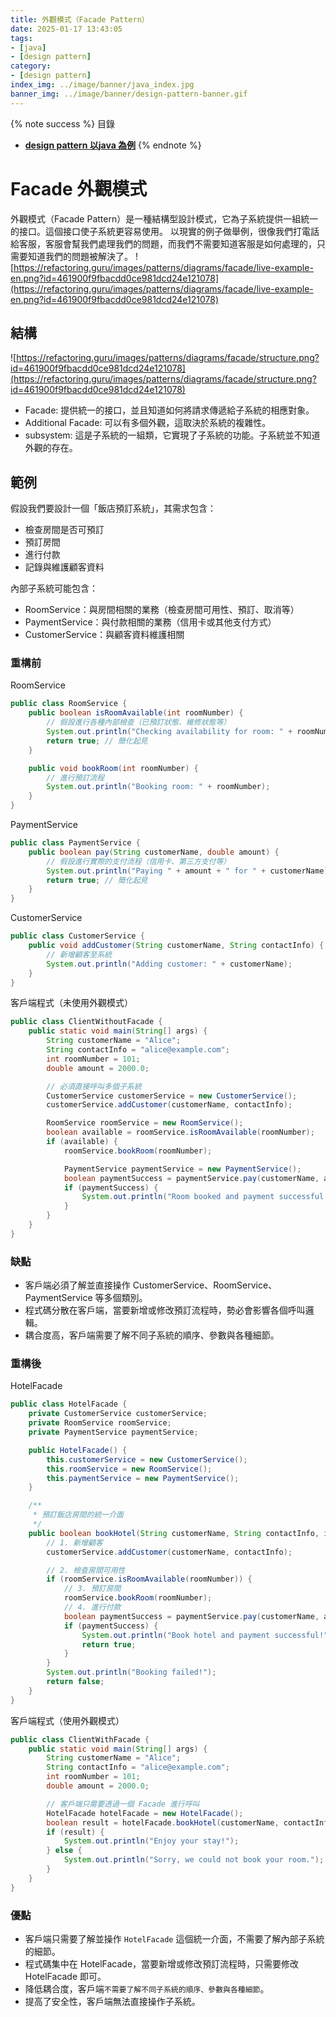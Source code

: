 ```yaml
---
title: 外觀模式（Facade Pattern）
date: 2025-01-17 13:43:05
tags:
- [java]
- [design pattern]
category:
- [design pattern]
index_img: ../image/banner/java_index.jpg
banner_img: ../image/banner/design-pattern-banner.gif
---
```

{% note success %}
目錄
- **[design pattern 以java 為例](../../../../2024/03/30/design-pattern#結構型模式（Structural-Patterns）)**
{% endnote %}


# Facade 外觀模式

外觀模式（Facade Pattern）是一種結構型設計模式，它為子系統提供一組統一的接口。這個接口使子系統更容易使用。
以現實的例子做舉例，很像我們打電話給客服，客服會幫我們處理我們的問題，而我們不需要知道客服是如何處理的，只需要知道我們的問題被解決了。
![https://refactoring.guru/images/patterns/diagrams/facade/live-example-en.png?id=461900f9fbacdd0ce981dcd24e121078](https://refactoring.guru/images/patterns/diagrams/facade/live-example-en.png?id=461900f9fbacdd0ce981dcd24e121078)


## 結構

![https://refactoring.guru/images/patterns/diagrams/facade/structure.png?id=461900f9fbacdd0ce981dcd24e121078](https://refactoring.guru/images/patterns/diagrams/facade/structure.png?id=461900f9fbacdd0ce981dcd24e121078)

- Facade: 提供統一的接口，並且知道如何將請求傳遞給子系統的相應對象。
- Additional Facade: 可以有多個外觀，這取決於系統的複雜性。
- subsystem: 這是子系統的一組類，它實現了子系統的功能。子系統並不知道外觀的存在。

## 範例

假設我們要設計一個「飯店預訂系統」，其需求包含：

- 檢查房間是否可預訂
- 預訂房間
- 進行付款
- 記錄與維護顧客資料

內部子系統可能包含：

- RoomService：與房間相關的業務（檢查房間可用性、預訂、取消等）
- PaymentService：與付款相關的業務（信用卡或其他支付方式）
- CustomerService：與顧客資料維護相關

### 重構前

RoomService
```java
public class RoomService {
    public boolean isRoomAvailable(int roomNumber) {
        // 假設進行各種內部檢查（已預訂狀態、維修狀態等）
        System.out.println("Checking availability for room: " + roomNumber);
        return true; // 簡化起見
    }

    public void bookRoom(int roomNumber) {
        // 進行預訂流程
        System.out.println("Booking room: " + roomNumber);
    }
}
```
PaymentService
```java
public class PaymentService {
    public boolean pay(String customerName, double amount) {
        // 假設進行實際的支付流程（信用卡、第三方支付等）
        System.out.println("Paying " + amount + " for " + customerName);
        return true; // 簡化起見
    }
}
```

CustomerService
```java
public class CustomerService {
    public void addCustomer(String customerName, String contactInfo) {
        // 新增顧客至系統
        System.out.println("Adding customer: " + customerName);
    }
}
```

客戶端程式（未使用外觀模式）

```java
public class ClientWithoutFacade {
    public static void main(String[] args) {
        String customerName = "Alice";
        String contactInfo = "alice@example.com";
        int roomNumber = 101;
        double amount = 2000.0;

        // 必須直接呼叫多個子系統
        CustomerService customerService = new CustomerService();
        customerService.addCustomer(customerName, contactInfo);

        RoomService roomService = new RoomService();
        boolean available = roomService.isRoomAvailable(roomNumber);
        if (available) {
            roomService.bookRoom(roomNumber);

            PaymentService paymentService = new PaymentService();
            boolean paymentSuccess = paymentService.pay(customerName, amount);
            if (paymentSuccess) {
                System.out.println("Room booked and payment successful!");
            }
        }
    }
}
```
### 缺點

- 客戶端必須了解並直接操作 CustomerService、RoomService、PaymentService 等多個類別。
- 程式碼分散在客戶端，當要新增或修改預訂流程時，勢必會影響各個呼叫邏輯。
- 耦合度高，客戶端需要了解不同子系統的順序、參數與各種細節。

### 重構後

HotelFacade
```java
public class HotelFacade {
    private CustomerService customerService;
    private RoomService roomService;
    private PaymentService paymentService;

    public HotelFacade() {
        this.customerService = new CustomerService();
        this.roomService = new RoomService();
        this.paymentService = new PaymentService();
    }

    /**
     * 預訂飯店房間的統一介面
     */
    public boolean bookHotel(String customerName, String contactInfo, int roomNumber, double amount) {
        // 1. 新增顧客
        customerService.addCustomer(customerName, contactInfo);

        // 2. 檢查房間可用性
        if (roomService.isRoomAvailable(roomNumber)) {
            // 3. 預訂房間
            roomService.bookRoom(roomNumber);
            // 4. 進行付款
            boolean paymentSuccess = paymentService.pay(customerName, amount);
            if (paymentSuccess) {
                System.out.println("Book hotel and payment successful!");
                return true;
            }
        }
        System.out.println("Booking failed!");
        return false;
    }
}
```

客戶端程式（使用外觀模式）

```java
public class ClientWithFacade {
    public static void main(String[] args) {
        String customerName = "Alice";
        String contactInfo = "alice@example.com";
        int roomNumber = 101;
        double amount = 2000.0;

        // 客戶端只需要透過一個 Facade 進行呼叫
        HotelFacade hotelFacade = new HotelFacade();
        boolean result = hotelFacade.bookHotel(customerName, contactInfo, roomNumber, amount);
        if (result) {
            System.out.println("Enjoy your stay!");
        } else {
            System.out.println("Sorry, we could not book your room.");
        }
    }
}
```

### 優點

- 客戶端只需要了解並操作 `HotelFacade` 這個統一介面，不需要了解內部子系統的細節。
- 程式碼集中在 HotelFacade，當要新增或修改預訂流程時，只需要修改 HotelFacade 即可。
- 降低耦合度，客戶端`不需要了解不同子系統的順序、參數與各種細節`。
- 提高了安全性，客戶端無法直接操作子系統。
